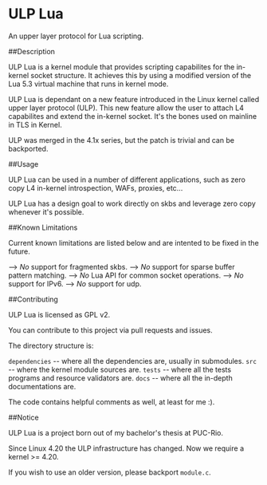 ULP Lua
========

An upper layer protocol for Lua scripting.

##Description

ULP Lua is a kernel module that provides scripting capabilites for the in-kernel
socket structure. It achieves this by using a modified version of the Lua 5.3
virtual machine that runs in kernel mode.

ULP Lua is dependant on a new feature introduced in the Linux kernel called
upper layer protocol (ULP). This new feature allow the user to attach L4
capabilites and extend the in-kernel socket. It's the bones used on mainline in
TLS in Kernel.

ULP was merged in the 4.1x series, but the patch is trivial and can be backported.

##Usage

ULP Lua can be used in a number of different applications, such as zero copy
L4 in-kernel introspection, WAFs, proxies, etc...

ULP Lua has a design goal to work directly on skbs and leverage zero copy
whenever it's possible.

##Known Limitations

Current known limitations are listed below and are intented to be fixed in the
future.

--> *No* support for fragmented skbs.
--> *No* support for sparse buffer pattern matching.
--> *No* Lua API for common socket operations.
--> *No* support for IPv6.
--> *No* support for udp.

##Contributing

ULP Lua is licensed as GPL v2.

You can contribute to this project via pull requests and issues.

The directory structure is:

`dependencies` -- where all the dependencies are, usually in submodules.
`src` -- where the kernel module sources are.
`tests` -- where all the tests programs and resource validators are.
`docs` -- where all the in-depth documentations are.

The code contains helpful comments as well, at least for me :).

##Notice

ULP Lua is a project born out of my bachelor's thesis at PUC-Rio.

Since Linux 4.20 the ULP infrastructure has changed.
Now we require a kernel >= 4.20.

If you wish to use an older version, please backport `module.c`.
